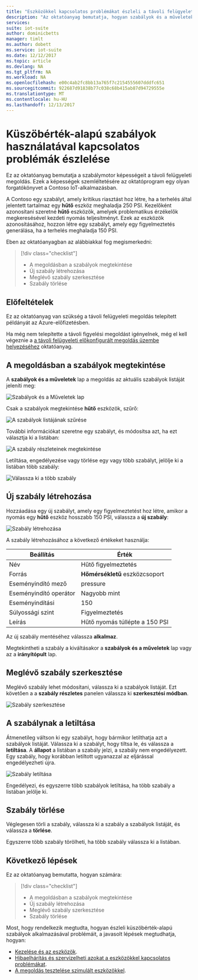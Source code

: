 ```yaml
---
title: "Eszközökkel kapcsolatos problémákat észleli a távoli felügyeleti megoldás - Azure |} Microsoft Docs"
description: "Az oktatóanyag bemutatja, hogyan szabályok és a műveletek segítségével automatikusan észleli a küszöbérték-alapú eszközökkel kapcsolatos problémákat a távoli felügyeleti megoldás."
services: 
suite: iot-suite
author: dominicbetts
manager: timlt
ms.author: dobett
ms.service: iot-suite
ms.date: 12/12/2017
ms.topic: article
ms.devlang: NA
ms.tgt_pltfrm: NA
ms.workload: NA
ms.openlocfilehash: e00c4ab2fc8bb13a765f7c2154555607dddfc651
ms.sourcegitcommit: 922687d91838b77c038c68b415ab87d94729555e
ms.translationtype: MT
ms.contentlocale: hu-HU
ms.lasthandoff: 12/13/2017
---
```

# <a name="detect-issues-using-threshold-based-rules"></a>Küszöbérték-alapú szabályok használatával kapcsolatos problémák észlelése

Ez az oktatóanyag bemutatja a szabálymotor képességeit a távoli felügyeleti megoldás. Ezek a képességek szemléltetésére az oktatóprogram egy olyan forgatókönyvet a Contoso IoT-alkalmazásban.

A Contoso egy szabályt, amely kritikus riasztást hoz létre, ha a terhelés által jelentett tartalmaz egy **hűtő** eszköz meghaladja 250 PSI. Kezelőként azonosítani szeretné **hűtő** eszközök, amelyek problematikus érzékelők megkeresésével kezdeti nyomás teljesítményt. Ezek az eszközök azonosításához, hozzon létre egy szabályt, amely egy figyelmeztetés generálása, ha a terhelés meghaladja 150 PSI.

Eben az oktatóanyagban az alábbiakkal fog megismerkedni:

>[!div class="checklist"]
> * A megoldásban a szabályok megtekintése
> * Új szabály létrehozása
> * Meglévő szabály szerkesztése
> * Szabály törlése

## <a name="prerequisites"></a>Előfeltételek

Ez az oktatóanyag van szükség a távoli felügyeleti megoldás telepített példányát az Azure-előfizetésben.

Ha még nem telepítette a távoli figyelési megoldást igényelnek, még el kell végeznie a [a távoli felügyeleti előkonfigurált megoldás üzembe helyezéséhez](iot-suite-remote-monitoring-deploy.md) oktatóanyag.

## <a name="view-the-rules-in-your-solution"></a>A megoldásban a szabályok megtekintése

A **szabályok és a műveletek** lap a megoldás az aktuális szabályok listáját jeleníti meg:

![Szabályok és a Műveletek lap](media/iot-suite-remote-monitoring-automate/rulesactions.png)

Csak a szabályok megtekintése **hűtő** eszközök, szűrő:

![A szabályok listájának szűrése](media/iot-suite-remote-monitoring-automate/rulesactionsfilter.png)

További információkat szeretne egy szabályt, és módosítsa azt, ha ezt választja ki a listában:

![A szabály részleteinek megtekintése](media/iot-suite-remote-monitoring-automate/rulesactionsdetail.png)

Letiltása, engedélyezése vagy törlése egy vagy több szabályt, jelölje ki a listában több szabály:

![Válassza ki a több szabály](media/iot-suite-remote-monitoring-automate/rulesactionsmultiselect.png)

## <a name="create-a-new-rule"></a>Új szabály létrehozása

Hozzáadása egy új szabályt, amely egy figyelmeztetést hoz létre, amikor a nyomás egy **hűtő** eszköz hosszabb 150 PSI, válassza a **új szabály**:

![Szabály létrehozása](media/iot-suite-remote-monitoring-automate/rulesactionsnewrule.png)

A szabály létrehozásához a következő értékeket használja:

| Beállítás          | Érték                                 |
| ---------------- | ------------------------------------- |
| Név             | Hűtő figyelmeztetés                       |
| Forrás           | **Hőmérsékletű** eszközcsoport             |
| Eseményindító mező    | pressure                              |
| Eseményindító operátor | Nagyobb mint                          |
| Eseményindítási    | 150                                   |
| Súlyossági szint   | Figyelmeztetés                               |
| Leírás      | Hűtő nyomás túllépte a 150 PSI |

Az új szabály mentéséhez válassza **alkalmaz**.

Megtekintheti a szabály a kiváltásakor a **szabályok és a műveletek** lap vagy az a **irányítópult** lap.

## <a name="edit-an-existing-rule"></a>Meglévő szabály szerkesztése

Meglévő szabály lehet módosítani, válassza ki a szabályok listáját. Ezt követően a a **szabály részletes** panelen válassza ki **szerkesztési módban**.

![Szabály szerkesztése](media/iot-suite-remote-monitoring-automate/rulesactionsedit.png)

## <a name="disable-a-rule"></a>A szabálynak a letiltása

Átmenetileg váltson ki egy szabályt, hogy bármikor letilthatja azt a szabályok listáját. Válassza ki a szabályt, hogy tiltsa le, és válassza a **letiltása**. A **állapot** a listában a szabály jelzi, a szabály nem engedélyezett. Egy szabály, hogy korábban letiltott ugyanazzal az eljárással engedélyezheti újra.

![Szabály letiltása](media/iot-suite-remote-monitoring-automate/rulesactionsdisable.png)

Engedélyezi, és egyszerre több szabályok letiltása, ha több szabály a listában jelölje ki.

## <a name="delete-a-rule"></a>Szabály törlése

Véglegesen törli a szabály, válassza ki a szabály a szabályok listáját, és válassza a **törlése**.

Egyszerre több szabály törölheti, ha több szabály válassza ki a listában.

## <a name="next-steps"></a>Következő lépések

Ez az oktatóanyag bemutatta, hogyan számára:

<!-- Repeat task list from intro -->
>[!div class="checklist"]
> * A megoldásban a szabályok megtekintése
> * Új szabály létrehozása
> * Meglévő szabály szerkesztése
> * Szabály törlése

Most, hogy rendelkezik megtudta, hogyan észleli küszöbérték-alapú szabályok alkalmazásával problémáit, a javasolt lépések megtudhatja, hogyan:

* [Kezelése és az eszközök](./iot-suite-remote-monitoring-manage.md).
* [Hibaelhárítás és szervizelheti azokat a eszközökkel kapcsolatos problémákat](./iot-suite-remote-monitoring-maintain.md).
* [A megoldás tesztelése szimulált eszközökkel](iot-suite-remote-monitoring-test.md).

<!-- Next tutorials in the sequence -->
